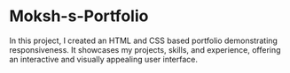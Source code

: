 # Moksh-s-Portfolio
In this project, I created an HTML and CSS based portfolio demonstrating responsiveness. It showcases my projects, skills, and experience, offering an interactive and visually appealing user interface.
